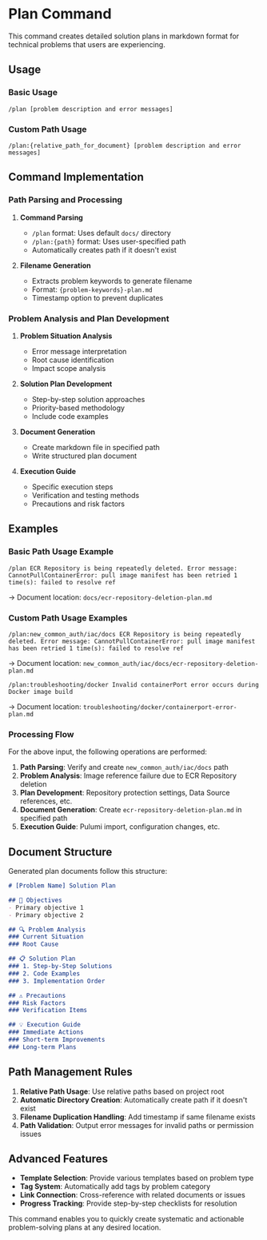 # Plan Command

This command creates detailed solution plans in markdown format for technical problems that users are experiencing.

## Usage

### Basic Usage
```
/plan [problem description and error messages]
```

### Custom Path Usage
```
/plan:{relative_path_for_document} [problem description and error messages]
```

## Command Implementation

### Path Parsing and Processing
1. **Command Parsing**
   - `/plan` format: Uses default `docs/` directory
   - `/plan:{path}` format: Uses user-specified path
   - Automatically creates path if it doesn't exist

2. **Filename Generation**
   - Extracts problem keywords to generate filename
   - Format: `{problem-keywords}-plan.md`
   - Timestamp option to prevent duplicates

### Problem Analysis and Plan Development
1. **Problem Situation Analysis**
   - Error message interpretation
   - Root cause identification
   - Impact scope analysis

2. **Solution Plan Development**
   - Step-by-step solution approaches
   - Priority-based methodology
   - Include code examples

3. **Document Generation**
   - Create markdown file in specified path
   - Write structured plan document

4. **Execution Guide**
   - Specific execution steps
   - Verification and testing methods
   - Precautions and risk factors

## Examples

### Basic Path Usage Example
```
/plan ECR Repository is being repeatedly deleted. Error message: CannotPullContainerError: pull image manifest has been retried 1 time(s): failed to resolve ref
```
→ Document location: `docs/ecr-repository-deletion-plan.md`

### Custom Path Usage Examples
```
/plan:new_common_auth/iac/docs ECR Repository is being repeatedly deleted. Error message: CannotPullContainerError: pull image manifest has been retried 1 time(s): failed to resolve ref
```
→ Document location: `new_common_auth/iac/docs/ecr-repository-deletion-plan.md`

```
/plan:troubleshooting/docker Invalid containerPort error occurs during Docker image build
```
→ Document location: `troubleshooting/docker/containerport-error-plan.md`

### Processing Flow
For the above input, the following operations are performed:
1. **Path Parsing**: Verify and create `new_common_auth/iac/docs` path
2. **Problem Analysis**: Image reference failure due to ECR Repository deletion
3. **Plan Development**: Repository protection settings, Data Source references, etc.
4. **Document Generation**: Create `ecr-repository-deletion-plan.md` in specified path
5. **Execution Guide**: Pulumi import, configuration changes, etc.

## Document Structure

Generated plan documents follow this structure:

```markdown
# [Problem Name] Solution Plan

## 🎯 Objectives
- Primary objective 1
- Primary objective 2

## 🔍 Problem Analysis
### Current Situation
### Root Cause

## 📋 Solution Plan
### 1. Step-by-Step Solutions
### 2. Code Examples
### 3. Implementation Order

## ⚠️ Precautions
### Risk Factors
### Verification Items

## 💡 Execution Guide
### Immediate Actions
### Short-term Improvements
### Long-term Plans
```

## Path Management Rules

1. **Relative Path Usage**: Use relative paths based on project root
2. **Automatic Directory Creation**: Automatically create path if it doesn't exist
3. **Filename Duplication Handling**: Add timestamp if same filename exists
4. **Path Validation**: Output error messages for invalid paths or permission issues

## Advanced Features

- **Template Selection**: Provide various templates based on problem type
- **Tag System**: Automatically add tags by problem category
- **Link Connection**: Cross-reference with related documents or issues
- **Progress Tracking**: Provide step-by-step checklists for resolution

This command enables you to quickly create systematic and actionable problem-solving plans at any desired location.